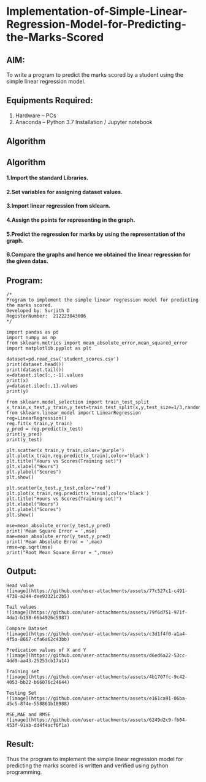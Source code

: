 # Implementation-of-Simple-Linear-Regression-Model-for-Predicting-the-Marks-Scored

## AIM:
To write a program to predict the marks scored by a student using the simple linear regression model.

## Equipments Required:
1. Hardware – PCs
2. Anaconda – Python 3.7 Installation / Jupyter notebook

## Algorithm
## Algorithm
#### 1.Import the standard Libraries. 
#### 2.Set variables for assigning dataset values. 
#### 3.Import linear regression from sklearn. 
#### 4.Assign the points for representing in the graph. 
#### 5.Predict the regression for marks by using the representation of the graph. 
#### 6.Compare the graphs and hence we obtained the linear regression for the given datas.

## Program:
```
/*
Program to implement the simple linear regression model for predicting the marks scored.
Developed by: Surjith D
RegisterNumber:  212223043006
*/
```
```
import pandas as pd
import numpy as np
from sklearn.metrics import mean_absolute_error,mean_squared_error
import matplotlib.pyplot as plt

dataset=pd.read_csv('student_scores.csv')
print(dataset.head())
print(dataset.tail())
x=dataset.iloc[:,:-1].values
print(x)
y=dataset.iloc[:,1].values
print(y)

from sklearn.model_selection import train_test_split
x_train,x_test,y_train,y_test=train_test_split(x,y,test_size=1/3,random_state=0)
from sklearn.linear_model import LinearRegression
reg=LinearRegression()
reg.fit(x_train,y_train)
y_pred = reg.predict(x_test)
print(y_pred)
print(y_test)

plt.scatter(x_train,y_train,color='purple')
plt.plot(x_train,reg.predict(x_train),color='black')
plt.title("Hours vs Scores(Training set)")
plt.xlabel("Hours")
plt.ylabel("Scores")
plt.show()

plt.scatter(x_test,y_test,color='red')
plt.plot(x_train,reg.predict(x_train),color='black')
plt.title("Hours vs Scores(Training set)")
plt.xlabel("Hours")
plt.ylabel("Scores")
plt.show()

mse=mean_absolute_error(y_test,y_pred)
print('Mean Square Error = ',mse)
mae=mean_absolute_error(y_test,y_pred)
print('Mean Absolute Error = ',mae)
rmse=np.sqrt(mse)
print("Root Mean Square Error = ",rmse)
```

## Output:
```
Head value
![image](https://github.com/user-attachments/assets/77c527c1-c491-4738-a244-dee93321c2b5)
```
```
Tail values
![image](https://github.com/user-attachments/assets/79f6d751-971f-4da1-b198-66b4926c5987)
```
```
Compare Dataset 
![image](https://github.com/user-attachments/assets/c3d1f4f0-a1a4-4f5a-8667-cfa6a62c43bb)
```
```
Predication values of X and Y
![image](https://github.com/user-attachments/assets/d6ed6a22-53cc-4dd9-aa43-25253cb17a14)
```
```
Training set
![image](https://github.com/user-attachments/assets/4b1707fc-9c42-4053-bb22-b66076c24644)
```
```
Testing Set
![image](https://github.com/user-attachments/assets/e161ca91-06ba-45c5-874e-558861b18988)
```
```
MSE,MAE and RMSE
![image](https://github.com/user-attachments/assets/6249d2c9-fb04-453f-91ab-dd4f4acf6f1a)
```
## Result:
Thus the program to implement the simple linear regression model for predicting the marks scored is written and verified using python programming.
